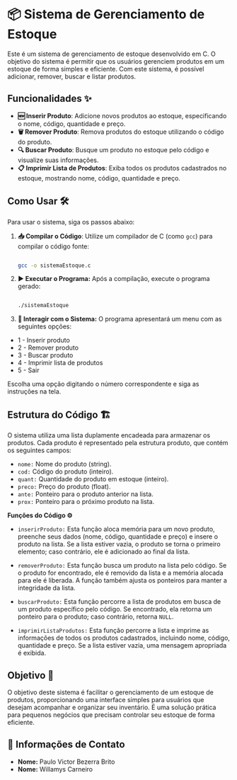 # 📦 Sistema de Gerenciamento de Estoque

Este é um sistema de gerenciamento de estoque desenvolvido em C. O objetivo do sistema é permitir que os usuários gerenciem produtos em um estoque de forma simples e eficiente. Com este sistema, é possível adicionar, remover, buscar e listar produtos. 

## Funcionalidades ✨

- **🆕 Inserir Produto**: Adicione novos produtos ao estoque, especificando o nome, código, quantidade e preço.
- **🗑️ Remover Produto**: Remova produtos do estoque utilizando o código do produto.
- **🔍 Buscar Produto**: Busque um produto no estoque pelo código e visualize suas informações.
- **📋 Imprimir Lista de Produtos**: Exiba todos os produtos cadastrados no estoque, mostrando nome, código, quantidade e preço.

## Como Usar 🛠️

Para usar o sistema, siga os passos abaixo:

1. **📥 Compilar o Código**: Utilize um compilador de C (como `gcc`) para compilar o código fonte:
   
   ```bash
   
   gcc -o sistemaEstoque.c

2. **▶️ Executar o Programa:** Após a compilação, execute o programa gerado:

     ```bash

    ./sistemaEstoque

3. **📜 Interagir com o Sistema:** O programa apresentará um menu com as seguintes opções:

- 1 - Inserir produto
- 2 - Remover produto
- 3 - Buscar produto
- 4 - Imprimir lista de produtos
- 5 - Sair
  
Escolha uma opção digitando o número correspondente e siga as instruções na tela.

## Estrutura do Código 🏗️

O sistema utiliza uma lista duplamente encadeada para armazenar os produtos. Cada produto é representado pela estrutura produto, que contém os seguintes campos:

- `nome:` Nome do produto (string).
- `cod:` Código do produto (inteiro).
- `quant:` Quantidade do produto em estoque (inteiro).
- `preco:` Preço do produto (float).
- `ante:` Ponteiro para o produto anterior na lista.
- `prox:` Ponteiro para o próximo produto na lista.

**Funções do Código ⚙️**

- ``inserirProduto:`` Esta função aloca memória para um novo produto, preenche seus dados (nome, código, quantidade e preço) e insere o produto na lista. Se a lista estiver vazia, o produto se torna o primeiro elemento; caso contrário, ele é adicionado ao final da lista.

- ``removerProduto:`` Esta função busca um produto na lista pelo código. Se o produto for encontrado, ele é removido da lista e a memória alocada para ele é liberada. A função também ajusta os ponteiros para manter a integridade da lista.

- ``buscarProduto:`` Esta função percorre a lista de produtos em busca de um produto específico pelo código. Se encontrado, ela retorna um ponteiro para o produto; caso contrário, retorna `NULL`.

- ``imprimirListaProdutos:`` Esta função percorre a lista e imprime as informações de todos os produtos cadastrados, incluindo nome, código, quantidade e preço. Se a lista estiver vazia, uma mensagem apropriada é exibida.

## Objetivo 🎯
O objetivo deste sistema é facilitar o gerenciamento de um estoque de produtos, proporcionando uma interface simples para usuários que desejam acompanhar e organizar seu inventário. É uma solução prática para pequenos negócios que precisam controlar seu estoque de forma eficiente.

## 📇 Informações de Contato

- **Nome:** Paulo Victor Bezerra Brito
- **Nome:** Willamys Carneiro
